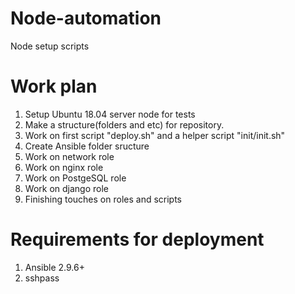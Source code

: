 # Node-automation
Node setup scripts

# Work plan

1. Setup Ubuntu 18.04 server node for tests
2. Make a structure(folders and etc) for repository.
3. Work on first script "deploy.sh" and a helper script "init/init.sh"
4. Create Ansible folder sructure
5. Work on network role
6. Work on nginx role
7. Work on PostgeSQL role
8. Work on django role
9. Finishing touches on roles and scripts


# Requirements for deployment

1. Ansible 2.9.6+
2. sshpass
